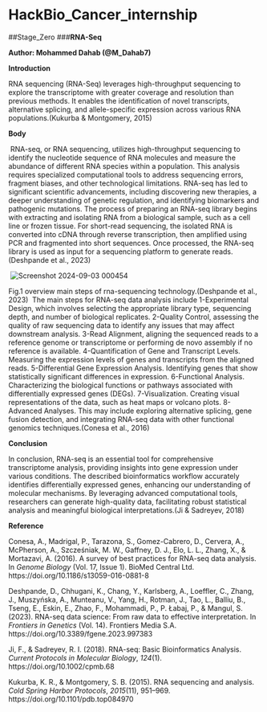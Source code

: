 # HackBio_Cancer_internship
##Stage_Zero
###**RNA-Seq**

**Author: Mohammed Dahab (@M\_Dahab7)**

**Introduction**

RNA sequencing (RNA-Seq) leverages high-throughput sequencing to explore the transcriptome with greater coverage and resolution than previous methods. It enables the identification of novel transcripts, alternative splicing, and allele-specific expression across various RNA populations.(Kukurba & Montgomery, 2015)

**Body**

 RNA-seq, or RNA sequencing, utilizes high-throughput sequencing to identify the nucleotide sequence of RNA molecules and measure the abundance of different RNA species within a population. This analysis requires specialized computational tools to address sequencing errors, fragment biases, and other technological limitations. RNA-seq has led to significant scientific advancements, including discovering new therapies, a deeper understanding of genetic regulation, and identifying biomarkers and pathogenic mutations. The process of preparing an RNA-seq library begins with extracting and isolating RNA from a biological sample, such as a cell line or frozen tissue. For short-read sequencing, the isolated RNA is converted into cDNA through reverse transcription, then amplified using PCR and fragmented into short sequences. Once processed, the RNA-seq library is used as input for a sequencing platform to generate reads.(Deshpande et al., 2023)

 ![Screenshot 2024-09-03 000454](https://github.com/user-attachments/assets/b074b573-71d3-47ea-8ea5-b79d440a24cb)


<!--[if !mso]-->


 <!--[endif]-->Fig.1 overview main steps of rna-sequencing technology.(Deshpande et al., 2023)<!--[if !mso]--> 

<!--[endif]--> The main steps for RNA-seq data analysis include 1-Experimental Design, which involves selecting the appropriate library type, sequencing depth, and number of biological replicates. 2-Quality Control, assessing the quality of raw sequencing data to identify any issues that may affect downstream analysis. 3-Read Alignment, aligning the sequenced reads to a reference genome or transcriptome or performing de novo assembly if no reference is available. 4-Quantification of Gene and Transcript Levels. Measuring the expression levels of genes and transcripts from the aligned reads. 5-Differential Gene Expression Analysis. Identifying genes that show statistically significant differences in expression. 6-Functional Analysis. Characterizing the biological functions or pathways associated with differentially expressed genes (DEGs). 7-Visualization. Creating visual representations of the data, such as heat maps or volcano plots. 8-Advanced Analyses. This may include exploring alternative splicing, gene fusion detection, and integrating RNA-seq data with other functional genomics techniques.(Conesa et al., 2016)

**Conclusion**

In conclusion, RNA-seq is an essential tool for comprehensive transcriptome analysis, providing insights into gene expression under various conditions. The described bioinformatics workflow accurately identifies differentially expressed genes, enhancing our understanding of molecular mechanisms. By leveraging advanced computational tools, researchers can generate high-quality data, facilitating robust statistical analysis and meaningful biological interpretations.(Ji & Sadreyev, 2018)

**Reference**

Conesa, A., Madrigal, P., Tarazona, S., Gomez-Cabrero, D., Cervera, A., McPherson, A., Szcześniak, M. W., Gaffney, D. J., Elo, L. L., Zhang, X., & Mortazavi, A. (2016). A survey of best practices for RNA-seq data analysis. In _Genome Biology_ (Vol. 17, Issue 1). BioMed Central Ltd. https\://doi.org/10.1186/s13059-016-0881-8

Deshpande, D., Chhugani, K., Chang, Y., Karlsberg, A., Loeffler, C., Zhang, J., Muszyńska, A., Munteanu, V., Yang, H., Rotman, J., Tao, L., Balliu, B., Tseng, E., Eskin, E., Zhao, F., Mohammadi, P., P. Łabaj, P., & Mangul, S. (2023). RNA-seq data science: From raw data to effective interpretation. In _Frontiers in Genetics_ (Vol. 14). Frontiers Media S.A. https\://doi.org/10.3389/fgene.2023.997383

Ji, F., & Sadreyev, R. I. (2018). RNA-seq: Basic Bioinformatics Analysis. _Current Protocols in Molecular Biology_, _124_(1). https\://doi.org/10.1002/cpmb.68

Kukurba, K. R., & Montgomery, S. B. (2015). RNA sequencing and analysis. _Cold Spring Harbor Protocols_, _2015_(11), 951–969. https\://doi.org/10.1101/pdb.top084970

 

